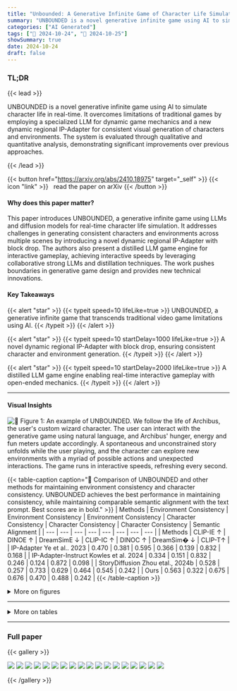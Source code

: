 ```yaml
---
title: "Unbounded: A Generative Infinite Game of Character Life Simulation"
summary: "UNBOUNDED is a novel generative infinite game using AI to simulate character life in real-time. It overcomes limitations of traditional games by employing a specialized LLM for dynamic game mechanics ....."
categories: ["AI Generated"]
tags: ["🔖 2024-10-24", "🤗 2024-10-25"]
showSummary: true
date: 2024-10-24
draft: false
---
```


### TL;DR


{{< lead >}}

UNBOUNDED is a novel generative infinite game using AI to simulate character life in real-time. It overcomes limitations of traditional games by employing a specialized LLM for dynamic game mechanics and a new dynamic regional IP-Adapter for consistent visual generation of characters and environments.  The system is evaluated through qualitative and quantitative analysis, demonstrating significant improvements over previous approaches. 

{{< /lead >}}


{{< button href="https://arxiv.org/abs/2410.18975" target="_self" >}}
{{< icon "link" >}} &nbsp; read the paper on arXiv
{{< /button >}}

#### Why does this paper matter?
This paper introduces UNBOUNDED, a generative infinite game using LLMs and diffusion models for real-time character life simulation.  It addresses challenges in generating consistent characters and environments across multiple scenes by introducing a novel dynamic regional IP-Adapter with block drop.  The authors also present a distilled LLM game engine for interactive gameplay, achieving interactive speeds by leveraging collaborative strong LLMs and distillation techniques.  The work pushes boundaries in generative game design and provides new technical innovations.
#### Key Takeaways

{{< alert "star" >}}
{{< typeit speed=10 lifeLike=true >}} UNBOUNDED, a generative infinite game that transcends traditional video game limitations using AI. {{< /typeit >}}
{{< /alert >}}

{{< alert "star" >}}
{{< typeit speed=10 startDelay=1000 lifeLike=true >}} A novel dynamic regional IP-Adapter with block drop, ensuring consistent character and environment generation. {{< /typeit >}}
{{< /alert >}}

{{< alert "star" >}}
{{< typeit speed=10 startDelay=2000 lifeLike=true >}} A distilled LLM game engine enabling real-time interactive gameplay with open-ended mechanics. {{< /typeit >}}
{{< /alert >}}

------
#### Visual Insights



![](figures/figures_1_0.png "🔼 Figure 1: An example of UNBOUNDED. We follow the life of Archibus, the user's custom wizard character. The user can interact with the generative game using natural language, and Archibus' hunger, energy and fun meters update accordingly. A spontaneous and unconstrained story unfolds while the user playing, and the character can explore new environments with a myriad of possible actions and unexpected interactions. The game runs in interactive speeds, refreshing every second.")





{{< table-caption caption="🔽 Comparison of UNBOUNDED and other methods for maintaining environment consistency and character consistency. UNBOUNDED achieves the best performance in maintaining consistency, while maintaining comparable semantic alignment with the text prompt. Best scores are in bold." >}}
| Methods | Environment Consistency | Environment Consistency | Environment Consistency | Character Consistency | Character Consistency | Character Consistency | Semantic Alignment |
| --- | --- | --- | --- | --- | --- | --- | --- |
| Methods | CLIP-IE ↑ | DINOE ↑ | DreamSimE ↓ | CLIP-IC ↑ | DINOC ↑ | DreamSim� ↓ | CLIP-T↑ |
| IP-Adapter Ye et al.. 2023 | 0.470 | 0.381 | 0.595 | 0.366 | 0.139 | 0.832 | 0.168 |
| IP-Adapter-Instruct Kowles et al. 2024 | 0.334 | 0.151 | 0.832 | 0.246 | 0.124 | 0.872 | 0.098 |
| StoryDiffusion Zhou etal., 2024b | 0.528 | 0.257 | 0.733 | 0.629 | 0.464 | 0.545 | 0.242 |
| Ours | 0.563 | 0.322 | 0.675 | 0.676 | 0.470 | 0.488 | 0.242 |
{{< /table-caption >}}





<details>
<summary>More on figures
</summary>


![](figures/figures_3_0.png "🔼 Figure 2: Example of UNBOUNDED. Based on an initial user input, UNBOUNDED sets up game simulation environments, and generates character actions in the environments. Users can interact with the character with natural language instructions, exploring the game with unlimited options.")

![](figures/figures_4_0.png "🔼 Figure 3: Generative game examples of UNBOUNDED. The user can insert a custom character into the game, engage with the character through natural language instructions, bring the character to different environments, and interact with it to maintain a healthy state under the games' mechanics.")

![](figures/figures_5_0.png "🔼 Figure 4: (a) Our overall image generation method. We achieve real-time image generation with LCM LORA, maintain character consistency with DreamBooth LoRAs, and introduce a regional IP-Adapter (shown in (c)) for improved environment and character consistency. (b) Our proposed dynamic mask generation separating the environment and character conditioning, preventing interference between the two.")

![](figures/figures_7_0.png "🔼 Figure 6: Overview of our user-simulation data collection process for LLM distillation. (a) We begin by collecting diverse topic and character data, filtered using ROUGE-L for diversity. (b) The World LLM and User LLM interact to generate user-simulation data through multi-round exchanges.")


</details>

------







<details>
<summary>More on tables
</summary>


{{< table-caption caption="🔽 Table 1: Comparison of UNBOUNDED and other methods for maintaining environment consistency and character consistency. UNBOUNDED achieves the best performance in maintaining consistency, while maintaining comparable semantic alignment with the text prompt. Best scores are in bold." >}}
| Character Environment | Story Diffusion IP-Adapter IP-Adapter- Instruct Ours |
| --- | --- |
|  | [V] witch raised her hands and the twisted trunks unwound, their branches stretching towards the sky, making the glowing leaves sparkle in the twilight. |
| Environment Consistency Character Consistency Semantic Alignment | X X x x x x |
|  | [V] wizard kneels by the pond, casting a spell. The water's surface ripples, reflecting a myriad of colors from the luminescent flowers surrounding the clearing. |
| Environment Consistency Character Consistency Semantic Alignment |  |
|  | V V X x X |
|  | Amidst the strange rock formations, [V] panda finds a hidden grove filled with glowing, otherworldly flora. |
| Environment Consistency Character Consistency Semantic Alignment | X V X V X V |
{{< /table-caption >}}

{{< table-caption caption="🔽 Comparison of UNBOUNDED and other methods for maintaining environment consistency and character consistency. UNBOUNDED achieves the best performance in maintaining consistency, while maintaining comparable semantic alignment with the text prompt. Best scores are in bold." >}}
| No. | Drop | IP-Adapter | Scale | CLIP-IE ↑ | DINOE ↑ | DreamSimE ↓ | CLIP-I⌀ ↑ | DINO� ↑ | DreamSim⌀ ↓ | CLIP-T↑ |
| --- | --- | --- | --- | --- | --- | --- | --- | --- | --- | --- |
| 1. | X | X | 1.0 | 0.123 | 0.111 | 0.885 | 0.073 | 0.024 | 0.973 | 0.034 |
| 2. |  | X | 1.0 | 0.414 | 0.331 | 0.647 | 0.337 | 0.147 | 0.832 | 0.149 |
| 3. | V | V | 1.0 | 0.563 | 0.322 | 0.675 | 0.676 | 0.470 | 0.488 | 0.242 |
| 4. | X | X | 0.5 | 0.470 | 0.381 | 0.595 | 0.366 | 0.139 | 0.832 | 0.168 |
| 5. |  | X | 0.5 | 0.577 | 0.332 | 0.640 | 0.627 | 0.374 | 0.575 | 0.252 |
| 6. |  | V | 0.5 | 0.549 | 0.263 | 0.726 | 0.705 | 0.514 | 0.450 | 0.246 |
|  |  | Character | Environment | Environment | + Regional No Condition IP-Adapter +Block Drop IP-Adapter | + Regional No Condition IP-Adapter +Block Drop IP-Adapter | + Regional No Condition IP-Adapter +Block Drop IP-Adapter | + Regional No Condition IP-Adapter +Block Drop IP-Adapter | + Regional No Condition IP-Adapter +Block Drop IP-Adapter | + Regional No Condition IP-Adapter +Block Drop IP-Adapter |
|  | lanterns, vibrating with unseen robot. | lanterns, vibrating with unseen robot. | Environment | Environment | lanterns, vibrating with unseen robot. | lanterns, vibrating with unseen robot. | lanterns, vibrating with unseen robot. | lanterns, vibrating with unseen robot. |  |  |
| [V] dog playfully chased its tail under the sway of hanging cobblestone paths slightly |  |  | Environment | Environment |  |  |  |  |  |  |
|  |  |  | Environment | Environment |  |  |  |  |  |  |
| [V] dog cautiously ascends the creaky wooden steps, each one groaning louder as it climbs the narrow, winding staircase of the haunted castle. |  |  | Environment | Environment |  |  |  |  |  |  |
{{< /table-caption >}}

{{< table-caption caption="🔽 Table 3: Comparison of UNBOUNDED and different LLMs on serving as game engines for open-ended interactions and integrated game mechanics. We use GPT-4 to provide pairwise scores between our model and other LLMs." >}}
| Model | Overall | Overall | State Update | State Update | Environment Relevance | Environment Relevance | Story Coherence | Story Coherence | Instruction Following | Instruction Following |
| --- | --- | --- | --- | --- | --- | --- | --- | --- | --- | --- |
|  | Base | Ours | Base | Ours | Base | Ours | Base | Ours | Base | Ours |
| Gemma-2B Team et al 2024 | 6.22 | 7.44 | 5.60 | 7.47 | 6.12 | 7.94 | 6.34 | 7.57 | 6.43 | 7.67 |
| Gemma-7B Team et al. 2024 | 6.80 | 7.39 | 6.29 | 7.43 | 7.07 | 7.91 | 6.90 | 7.48 | 6.89 | 7.53 |
| Llama3.2-3B Meta, 2024, | 7.21 | 7.50 | 6.86 | 7.38 | 7.63 | 7.93 | 7.36 | 7.56 | 7.31 | 7.67 |
| Ours-1k | 7.65 | 7.82 | 7.50 | 7.74 | 8.10 | 8.19 | 7.78 | 7.93 | 7.82 | 7.97 |
| GPT-4o OpenAI, 2023 | 7.76 | 7.68 | 7.69 | 7.66 | 8.20 | 8.10 | 7.95 | 7.82 | 7.85 | 7.82 |
{{< /table-caption >}}


</details>

------



### Full paper

{{< gallery >}}

  <img src="paper_images/1.png" class="grid-w50 md:grid-w33 xl:grid-w25" />

  <img src="paper_images/2.png" class="grid-w50 md:grid-w33 xl:grid-w25" />

  <img src="paper_images/3.png" class="grid-w50 md:grid-w33 xl:grid-w25" />

  <img src="paper_images/4.png" class="grid-w50 md:grid-w33 xl:grid-w25" />

  <img src="paper_images/5.png" class="grid-w50 md:grid-w33 xl:grid-w25" />

  <img src="paper_images/6.png" class="grid-w50 md:grid-w33 xl:grid-w25" />

  <img src="paper_images/7.png" class="grid-w50 md:grid-w33 xl:grid-w25" />

  <img src="paper_images/8.png" class="grid-w50 md:grid-w33 xl:grid-w25" />

  <img src="paper_images/9.png" class="grid-w50 md:grid-w33 xl:grid-w25" />

  <img src="paper_images/10.png" class="grid-w50 md:grid-w33 xl:grid-w25" />

  <img src="paper_images/11.png" class="grid-w50 md:grid-w33 xl:grid-w25" />

  <img src="paper_images/12.png" class="grid-w50 md:grid-w33 xl:grid-w25" />

  <img src="paper_images/13.png" class="grid-w50 md:grid-w33 xl:grid-w25" />

  <img src="paper_images/14.png" class="grid-w50 md:grid-w33 xl:grid-w25" />

  <img src="paper_images/15.png" class="grid-w50 md:grid-w33 xl:grid-w25" />

  <img src="paper_images/16.png" class="grid-w50 md:grid-w33 xl:grid-w25" />

  <img src="paper_images/17.png" class="grid-w50 md:grid-w33 xl:grid-w25" />

  <img src="paper_images/18.png" class="grid-w50 md:grid-w33 xl:grid-w25" />

{{< /gallery >}}